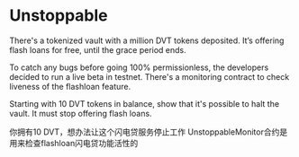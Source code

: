 # Unstoppable

There's a tokenized vault with a million DVT tokens deposited. It’s offering flash loans for free, until the grace period ends.

To catch any bugs before going 100% permissionless, the developers decided to run a live beta in testnet. There's a monitoring contract to check liveness of the flashloan feature.

Starting with 10 DVT tokens in balance, show that it's possible to halt the vault. It must stop offering flash loans.

你拥有10 DVT，想办法让这个闪电贷服务停止工作
UnstoppableMonitor合约是用来检查flashloan闪电贷功能活性的